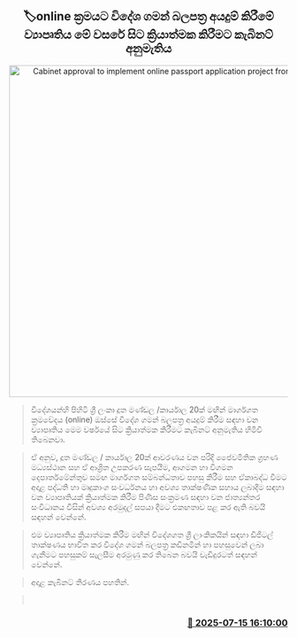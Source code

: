 <p align='center'><b><h2 align='center' title='Cabinet approval to implement online passport application project from this year'>🏷online ක්‍රමයට විදේශ ගමන් බලපත්‍ර අයදුම් කිරීමේ ව්‍යාපෘතිය මේ වසරේ සිට ක්‍රියාත්මක කිරීමට කැබිනට් අනුමැතිය</h2></b></p>
<p align='center'><img src='https://helakuru.sgp1.cdn.digitaloceanspaces.com/esana/images/lib/new-passport-book.jpg' width='600' alt='Cabinet approval to implement online passport application project from this year'></p>

> විදේශයන්හි පිහිටි ශ්‍රී ලංකා දූත මණ්ඩල /කාර්යාල 20ක් මඟින් මාර්ගගත ක්‍රමවේදය (online) ඔස්සේ විදේශ ගමන් බලපත්‍ර අයදුම් කිරීම සඳහා වන ව්‍යාපෘතිය මෙම වර්ෂයේ සිට ක්‍රියාත්මක කිරීමට කැබිනට් අනුමැතිය හිමිවී තිබෙනවා.

> ඒ අනුව, දූත මණ්ඩල / කාර්යාල 20ක් ආවරණය වන පරිදි ජෛවමිතික ග්‍රහණ මධ්‍යස්ථාන සහ ඒ ආශ්‍රිත උපකරණ සැපයීම, ආගමන හා විගමන දෙපාර්තමේන්තුව සමඟ මාර්ගගත සම්බන්ධතාව පහසු කිරීම සහ ඒකාබද්ධ වීමට අදාළ පද්ධති හා මෘදුකාංග සංවර්ධනය හා අවශ්‍ය තාක්ෂණික සහාය ලබාදීම සඳහා වන ව්‍යාපෘතියක් ක්‍රියාත්මක කිරීම පිණිස සංක්‍රමණ සඳහා වන ජාත්‍යන්තර සංවිධානය විසින් අවශ්‍ය අරමුදල් සපයා දීමට එකඟතාව පළ කර ඇති බවයි සඳහන් වෙන්නේ.

> එම ව්‍යාපෘතිය ක්‍රියාත්මක කිරීම මඟින් විදේශගත ශ්‍රී ලාංකිකයින් සඳහා ඩිජිටල් තාක්ෂණය භාවිත කර විදේශ ගමන් බලපත්‍ර කඩිනමින් හා පහසුවෙන් ලබා ගැනීමට පහසුකම් සැලසීම අරමුණු කර තිබෙන බවයි වැඩිදුරටත් සඳහන් වෙන්නේ.

> අදාළ කැබිනට් තීරණය පහතින්.

>  



<h3 align='right'><a href='https://www.helakuru.lk/esana/p/111870/'>📅 2025-07-15 16:10:00</a></h3>
